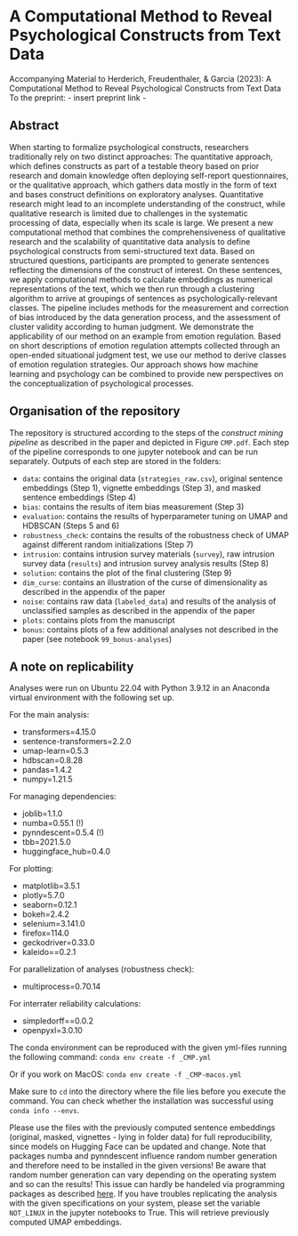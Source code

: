 # A Computational Method to Reveal Psychological Constructs from Text Data
Accompanying Material to Herderich, Freudenthaler, &amp; Garcia (2023): A Computational Method to Reveal Psychological Constructs from Text Data <br>
To the preprint: - insert preprint link -

## Abstract
When starting to formalize psychological constructs, researchers traditionally rely on two distinct approaches: The quantitative approach, which defines 
constructs as part of a testable theory based on prior research and domain knowledge often deploying self-report questionnaires, or the qualitative approach, 
which gathers data mostly in the form of text and bases construct definitions on exploratory analyses. Quantitative research might lead to an incomplete 
understanding of the construct, while qualitative research is limited due to challenges in the systematic processing of data, especially when its 
scale is large. We present a new computational method that combines the comprehensiveness of qualitative research and the scalability of quantitative 
data analysis to define psychological constructs from semi-structured text data. Based on structured questions, participants are prompted to generate 
sentences reflecting the dimensions of the construct of interest. On these sentences, we apply computational methods to calculate embeddings as numerical 
representations of the text, which we then run through a clustering algorithm to arrive at groupings of sentences as psychologically-relevant classes. 
The pipeline includes methods for the measurement and correction of bias introduced by the data generation process, and the assessment of cluster 
validity according to human judgment. We demonstrate the applicability of our method on an example from emotion regulation. Based on short descriptions of 
emotion regulation attempts collected through an open-ended situational judgment test, we use our method to derive classes of emotion regulation strategies.
Our approach shows how machine learning and psychology can be combined to provide new perspectives on the conceptualization of psychological processes.

## Organisation of the repository
The repository is structured according to the steps of the _construct mining pipeline_ as described in the paper and depicted in Figure `CMP.pdf`. Each step of the pipeline corresponds to one jupyter notebook and can be run separately. Outputs of each step are stored in the folders:
* `data`: contains the original data (`strategies_raw.csv`), original sentence embeddings (Step 1), vignette embeddings (Step 3), and masked sentence embeddings (Step 4)
* `bias`: contains the results of item bias measurement (Step 3)
* `evaluation`: contains the results of hyperparameter tuning on UMAP and HDBSCAN (Steps 5 and 6)
* `robustness_check`: contains the results of the robustness check of UMAP against different random initializations (Step 7)
* `intrusion`: contains intrusion survey materials (`survey`), raw intrusion survey data (`results`) and intrusion survey analysis results (Step 8)
* `solution`: contains the plot of the final clustering (Step 9)
* `dim_curse`: contains an illustration of the curse of dimensionality as described in the appendix of the paper
* `noise`: contains raw data (`labeled_data`) and results of the analysis of unclassified samples as described in the appendix of the paper
* `plots`: contains plots from the manuscript
* `bonus`: contains plots of a few additional analyses not described in the paper (see notebook `99_bonus-analyses`)

## A note on replicability
Analyses were run on Ubuntu 22.04 with Python 3.9.12 in an Anaconda virtual environment with the following set up.

For the main analysis:
* transformers=4.15.0
* sentence-transformers=2.2.0
* umap-learn=0.5.3
* hdbscan=0.8.28
* pandas=1.4.2
* numpy=1.21.5

For managing dependencies:
* joblib=1.1.0
* numba=0.55.1 (!)
* pynndescent=0.5.4 (!)
* tbb=2021.5.0
* huggingface_hub=0.4.0

For plotting:
* matplotlib=3.5.1
* plotly=5.7.0
* seaborn=0.12.1
* bokeh=2.4.2
* selenium=3.141.0
* firefox=114.0
* geckodriver=0.33.0
* kaleido==0.2.1

For parallelization of analyses (robustness check):
* multiprocess=0.70.14

For interrater reliability calculations:
* simpledorff==0.0.2
* openpyxl=3.0.10

The conda environment can be reproduced with the given yml-files running the following command:
`conda env create -f _CMP.yml`

Or if you work on MacOS:
`conda env create -f _CMP-macos.yml`

Make sure to `cd` into the directory where the file lies before you execute the command. You can check whether the installation was successful using `conda info --envs`.

Please use the files with the previously computed sentence embeddings (original, masked, vignettes - lying in folder data) for full reproducibility, since models on Hugging Face can be updated and change. Note that packages numba and pynndescent influence random number generation and therefore need to be installed in the given versions! Be aware that random number generation can vary depending on the operating system and so can the results! This issue can hardly be handeled via programming packages as described [here](https://github.com/lmcinnes/umap/issues/153). If you have troubles replicating the analysis with the given specifications on your system, please set the variable `NOT_LINUX` in the jupyter notebooks to True. This will retrieve previously computed UMAP embeddings.
